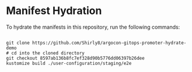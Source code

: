 
# Manifest Hydration

To hydrate the manifests in this repository, run the following commands:

```shell

git clone https://github.com/Shirly8/argocon-gitops-promoter-hydrate-demo
# cd into the cloned directory
git checkout 8597ab136b8fc7ef328d90b5776dd06397b26dee
kustomize build ./user-configuration/staging/e2e
```
